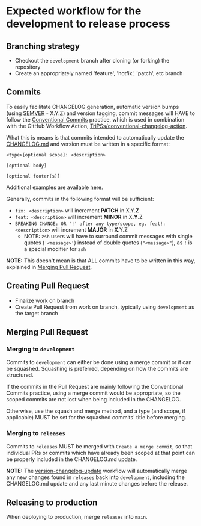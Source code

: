 # Expected workflow for the development to release process

## Branching strategy

- Checkout the `development` branch after cloning (or forking) the repository
- Create an appropriately named 'feature', 'hotfix', 'patch', etc branch

## Commits

To easily facilitate CHANGELOG generation, automatic version bumps (using [SEMVER](https://semver.org) - X.Y.Z) and version tagging, commit messages will HAVE to follow the [Conventional Commits](https://www.conventionalcommits.org/en/v1.0.0/) practice, which is used in combination with the GitHub Workflow Action, [TriPSs/conventional-changelog-action](https://github.com/TriPSs/conventional-changelog-action).

What this is means is that commits intended to automatically update the [CHANGELOG.md](https://github.com/w3c/aria-at-app/blob/development/CHANGELOG.md) and version must be written in a specific format:
```
<type>[optional scope]: <description>

[optional body]

[optional footer(s)]
```

Additional examples are available [here](https://www.conventionalcommits.org/en/v1.0.0/#examples).

Generally, commits in the following format will be sufficient:
- `fix: <description>` will increment **PATCH** in X.Y.**Z**
- `feat: <description>` will increment **MINOR** in X.**Y**.Z
- `BREAKING CHANGE: OR '!' after any type/scope, eg. feat!: <description>` will increment **MAJOR** in **X**.Y.Z
  - NOTE: `zsh` users will have to surround commit messages with single quotes (`'<message>'`) instead of double quotes (`"<message>"`), as `!` is a special modifier for `zsh`

**NOTE:** This doesn't mean is that ALL commits have to be written in this way, explained in [Merging Pull Request](#merging-pull-request).

## Creating Pull Request

- Finalize work on branch
- Create Pull Request from work on branch, typically using `development` as the target branch

## Merging Pull Request

### Merging to `development`

Commits to `development` can either be done using a merge commit or it can be squashed. Squashing is preferred, depending on how the commits are structured.

If the commits in the Pull Request are mainly following the Conventional Commits practice, using a merge commit would be appropriate, so the scoped commits are not lost when being included in the CHANGELOG.

Otherwise, use the squash and merge method, and a type (and scope, if applicable) MUST be set for the squashed commits' title before merging.

### Merging to `releases`

Commits to `releases` MUST be merged with `Create a merge commit`, so that individual PRs or commits which have already been scoped at that point can be properly included in the CHANGELOG.md update.

**NOTE:** The [version-changelog-update](https://github.com/w3c/aria-at-app/blob/development/.github/workflows/version-changelog-update.yml) workflow will automatically merge any new changes found in `releases` back into `development`, including the CHANGELOG.md update and any last minute changes before the release.

## Releasing to production

When deploying to production, merge `releases` into `main`.
